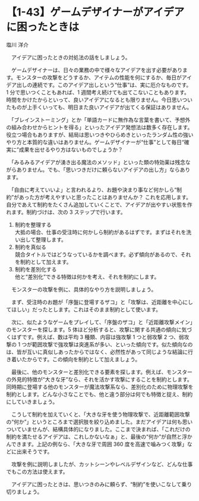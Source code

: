 # 【1-43】ゲームデザイナーがアイデアに困ったときは

<div class="author">塩川 洋介</div>

　アイデアに困ったときの対処法の話をしましょう。

　ゲームデザイナーは、日々の業務の中で様々なアイデアを出す必要があります。モンスターの攻撃をどうするか、アイテムの性能を何にするか、毎日がアイデア出しの連続です。このアイデア出しという“仕事”は、実に厄介なものです。1 分で思いつくこともあれば、1 週間考え続けても出てこないこともあります。時間をかけたからといって、良いアイデアになるとも限りません。今日思いついたものが上手くいっても、明日また良いアイデアが出てくる保証はありません。

　「ブレインストーミング」とか「単語カードに無作為な言葉を書いて、予想外の組み合わせからヒントを得る」といったアイデア発想法は数多く存在します。役立つ場合もありますが、結局は思いつきやひらめきといったランダム性の強いやり方と本質的な違いはありません。ゲームデザイナーが“仕事”として毎日“確実に”成果を出せるやり方はないものでしょうか？

　「みるみるアイデアが湧き出る魔法のメソッド」といった類の特効薬は残念ながらありません。でも、「思いつきだけに頼らないアイデアの出し方」ならあります。

　「自由に考えていいよ」と言われるより、お題や決まり事など何かしら“制約”があった方が考えやすいと思ったことはありませんか？ これを応用します。自分であえて制約をたくさん追加していくことで、アイデアが出やすい状態を作れます。制約づけは、次の 3 ステップで行います。

1. 制約を整理する  
大抵の場合、仕事の受注時に何かしら制約があるはずです。まずはそれを洗い出して整理します。
2. 制約を真似る  
競合タイトルではどうなっているかを調べます。必ず傾向があるので、それを制約として加えます。
3. 制約を差別化する  
他と“差別化”できる特徴は何かを考え、それを制約にします。

　モンスターの攻撃を例に、具体的なやり方を説明しましょう。

　まず、受注時のお題が「序盤に登場するザコ」と「攻撃は、近距離を中心にしてほしい」だったとします。これはそのまま制約として使います。

　次に、似たようなゲームをプレイして、「序盤のザコ」と「近距離攻撃メイン」のモンスターを探します。5 体ほど分析すると、攻撃に関する共通の傾向に気づくはずです。例えば、数は平均 3 種類、内容は強攻撃 1 つと弱攻撃 2 つ、弱攻撃の 1 つが範囲攻撃で強攻撃は突進系が多い、といった傾向です。似た傾向なのは、皆が互いに真似しあったからではなく、必然性があって同じような結論に行き着いたからです。この傾向を制約として加えましょう。

　最後に、他のモンスターと差別化できる要素を探します。例えば、モンスターの外見的特徴が“大きな牙”なら、それを活かす攻撃にすることを制約とします。同時期に登場する他のモンスターが魔法攻撃系なら、差別化のために物理攻撃を制約とします。どんな小さなことでも、他と違う部分は何でも特徴と捉え、制約にしていきましょう。

　こうして制約を加えていくと、「大きな牙を使う物理攻撃で、近距離範囲攻撃の“何か”」というところまで選択肢を絞り込めました。まだアイデアは何も思いついていませんが、結構具体的になりました。ここまで決まれば、「これだけの制約を満たせるアイデアは、これしかないなぁ」と、最後の“何か”が自然と浮かんできます。上記の例なら、「大きな牙で周囲 360 度を高速で噛みつく攻撃」などに出来そうです。

　攻撃を例に説明しましたが、カットシーンやレベルデザインなど、どんな仕事でもこの方法は使えます。

　アイデアに困ったときは、思いつきのみに頼らず、“制約”を使いこなして乗り切りましょう。
